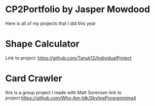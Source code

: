 # CP2Portfolio by Jasper Mowdood
 Here is all of my projects that I did this year
# Shape Calculator
Link to project: https://github.com/Tanuk12/IndividualProject
# Card Crawler
this is a group project I made with Matt Sorensen
link to project:https://github.com/Who-Am-Idk/SkylineProgramming4
